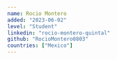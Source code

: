 ```yaml
---
name: Rocio Montero
added: "2023-06-02"
level: "Student"
linkedin: "rocio-montero-quintal"
github: "RocioMontero0803"
countries: ["Mexico"]
---
```

